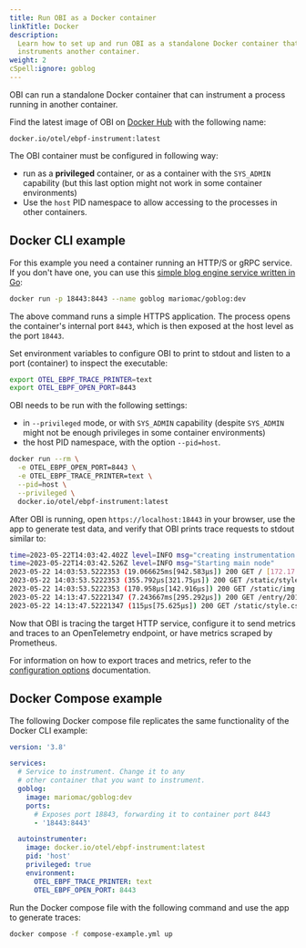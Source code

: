```yaml
---
title: Run OBI as a Docker container
linkTitle: Docker
description:
  Learn how to set up and run OBI as a standalone Docker container that
  instruments another container.
weight: 2
cSpell:ignore: goblog
---
```


OBI can run a standalone Docker container that can instrument a process running
in another container.

Find the latest image of OBI on
[Docker Hub](https://hub.docker.com/r/otel/ebpf-instrument) with the following name:

```
docker.io/otel/ebpf-instrument:latest
```

The OBI container must be configured in following way:

- run as a **privileged** container, or as a container with the `SYS_ADMIN`
  capability (but this last option might not work in some container
  environments)
- Use the `host` PID namespace to allow accessing to the processes in other containers.

## Docker CLI example

For this example you need a container running an HTTP/S or gRPC service. If you
don't have one, you can use this
[simple blog engine service written in Go](http://macias.info):

```sh
docker run -p 18443:8443 --name goblog mariomac/goblog:dev
```

The above command runs a simple HTTPS application. The process opens the
container's internal port `8443`, which is then exposed at the host level as the
port `18443`.

Set environment variables to configure OBI to print to stdout and listen to a
port (container) to inspect the executable:

```sh
export OTEL_EBPF_TRACE_PRINTER=text
export OTEL_EBPF_OPEN_PORT=8443
```

OBI needs to be run with the following settings:

- in `--privileged` mode, or with `SYS_ADMIN` capability (despite `SYS_ADMIN`
  might not be enough privileges in some container environments)
- the host PID namespace, with the option `--pid=host`.

```sh
docker run --rm \
  -e OTEL_EBPF_OPEN_PORT=8443 \
  -e OTEL_EBPF_TRACE_PRINTER=text \
  --pid=host \
  --privileged \
  docker.io/otel/ebpf-instrument:latest
```

After OBI is running, open `https://localhost:18443` in your browser, use the
app to generate test data, and verify that OBI prints trace requests to stdout
similar to:

```sh
time=2023-05-22T14:03:42.402Z level=INFO msg="creating instrumentation pipeline"
time=2023-05-22T14:03:42.526Z level=INFO msg="Starting main node"
2023-05-22 14:03:53.5222353 (19.066625ms[942.583µs]) 200 GET / [172.17.0.1]->[localhost:18443] size:0B
2023-05-22 14:03:53.5222353 (355.792µs[321.75µs]) 200 GET /static/style.css [172.17.0.1]->[localhost:18443] size:0B
2023-05-22 14:03:53.5222353 (170.958µs[142.916µs]) 200 GET /static/img.png [172.17.0.1]->[localhost:18443] size:0B
2023-05-22 14:13:47.52221347 (7.243667ms[295.292µs]) 200 GET /entry/201710281345_instructions.md [172.17.0.1]->[localhost:18443] size:0B
2023-05-22 14:13:47.52221347 (115µs[75.625µs]) 200 GET /static/style.css [172.17.0.1]->[localhost:18443] size:0B
```

Now that OBI is tracing the target HTTP service, configure it to send metrics
and traces to an OpenTelemetry endpoint, or have metrics scraped by Prometheus.

For information on how to export traces and metrics, refer to the
[configuration options](../../configure/options/) documentation.

## Docker Compose example

The following Docker compose file replicates the same functionality of the
Docker CLI example:

```yaml
version: '3.8'

services:
  # Service to instrument. Change it to any
  # other container that you want to instrument.
  goblog:
    image: mariomac/goblog:dev
    ports:
      # Exposes port 18843, forwarding it to container port 8443
      - '18443:8443'

  autoinstrumenter:
    image: docker.io/otel/ebpf-instrument:latest
    pid: 'host'
    privileged: true
    environment:
      OTEL_EBPF_TRACE_PRINTER: text
      OTEL_EBPF_OPEN_PORT: 8443
```

Run the Docker compose file with the following command and use the app to
generate traces:

```sh
docker compose -f compose-example.yml up
```

